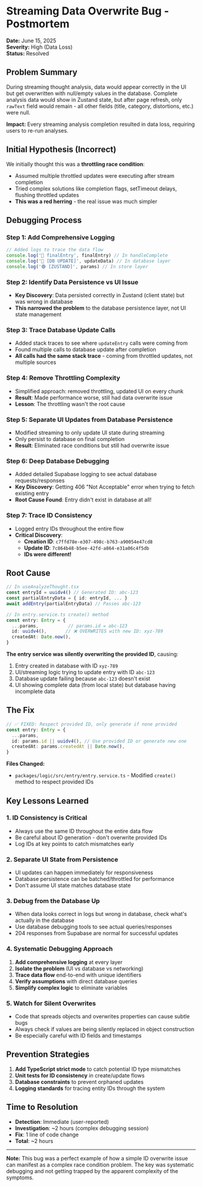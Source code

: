 # Streaming Data Overwrite Bug - Postmortem

**Date:** June 15, 2025  
**Severity:** High (Data Loss)  
**Status:** Resolved  

## **Problem Summary**
During streaming thought analysis, data would appear correctly in the UI but get overwritten with null/empty values in the database. Complete analysis data would show in Zustand state, but after page refresh, only `rawText` field would remain - all other fields (title, category, distortions, etc.) were null.

**Impact:** Every streaming analysis completion resulted in data loss, requiring users to re-run analyses.

## **Initial Hypothesis (Incorrect)**
We initially thought this was a **throttling race condition**:
- Assumed multiple throttled updates were executing after stream completion
- Tried complex solutions like completion flags, setTimeout delays, flushing throttled updates
- **This was a red herring** - the real issue was much simpler

## **Debugging Process**

### **Step 1: Add Comprehensive Logging**
```typescript
// Added logs to trace the data flow
console.log('🔴 finalEntry', finalEntry) // In handleComplete
console.log('🔵 [DB UPDATE]', updateData) // In database layer  
console.log('🟢 [ZUSTAND]', params) // In store layer
```

### **Step 2: Identify Data Persistence vs UI Issue**
- **Key Discovery**: Data persisted correctly in Zustand (client state) but was wrong in database
- **This narrowed the problem** to the database persistence layer, not UI state management

### **Step 3: Trace Database Update Calls**
- Added stack traces to see where `updateEntry` calls were coming from
- Found multiple calls to database update after completion
- **All calls had the same stack trace** - coming from throttled updates, not multiple sources

### **Step 4: Remove Throttling Complexity**
- Simplified approach: removed throttling, updated UI on every chunk
- **Result**: Made performance worse, still had data overwrite issue
- **Lesson**: The throttling wasn't the root cause

### **Step 5: Separate UI Updates from Database Persistence**
- Modified streaming to only update UI state during streaming
- Only persist to database on final completion
- **Result**: Eliminated race conditions but still had overwrite issue

### **Step 6: Deep Database Debugging**
- Added detailed Supabase logging to see actual database requests/responses
- **Key Discovery**: Getting 406 "Not Acceptable" error when trying to fetch existing entry
- **Root Cause Found**: Entry didn't exist in database at all!

### **Step 7: Trace ID Consistency**
- Logged entry IDs throughout the entire flow
- **Critical Discovery**: 
  - **Creation ID**: `c7ffd78e-e307-498c-b763-a90054e47cd8`
  - **Update ID**: `7c864b48-b5ee-42fd-a864-e31a06c4f5db`
  - **IDs were different!**

## **Root Cause**
```typescript
// In useAnalyzeThought.tsx
const entryId = uuidv4() // Generated ID: abc-123
const partialEntryData = { id: entryId, ... }
await addEntry(partialEntryData) // Passes abc-123

// In entry.service.ts create() method  
const entry: Entry = {
  ...params,           // params.id = abc-123
  id: uuidv4(),       // ❌ OVERWRITES with new ID: xyz-789  
  createdAt: Date.now(),
}
```

**The entry service was silently overwriting the provided ID**, causing:
1. Entry created in database with ID `xyz-789`
2. UI/streaming logic trying to update entry with ID `abc-123`  
3. Database update failing because `abc-123` doesn't exist
4. UI showing complete data (from local state) but database having incomplete data

## **The Fix**
```typescript
// ✅ FIXED: Respect provided ID, only generate if none provided
const entry: Entry = {
  ...params,
  id: params.id || uuidv4(), // Use provided ID or generate new one
  createdAt: params.createdAt || Date.now(),
}
```

**Files Changed:**
- `packages/logic/src/entry/entry.service.ts` - Modified `create()` method to respect provided IDs

## **Key Lessons Learned**

### **1. ID Consistency is Critical**
- Always use the same ID throughout the entire data flow
- Be careful about ID generation - don't overwrite provided IDs
- Log IDs at key points to catch mismatches early

### **2. Separate UI State from Persistence**
- UI updates can happen immediately for responsiveness  
- Database persistence can be batched/throttled for performance
- Don't assume UI state matches database state

### **3. Debug from the Database Up**
- When data looks correct in logs but wrong in database, check what's actually in the database
- Use database debugging tools to see actual queries/responses
- 204 responses from Supabase are normal for successful updates

### **4. Systematic Debugging Approach**
1. **Add comprehensive logging** at every layer
2. **Isolate the problem** (UI vs database vs networking)
3. **Trace data flow** end-to-end with unique identifiers
4. **Verify assumptions** with direct database queries
5. **Simplify complex logic** to eliminate variables

### **5. Watch for Silent Overwrites**
- Code that spreads objects and overwrites properties can cause subtle bugs
- Always check if values are being silently replaced in object construction
- Be especially careful with ID fields and timestamps

## **Prevention Strategies**
1. **Add TypeScript strict mode** to catch potential ID type mismatches
2. **Unit tests for ID consistency** in create/update flows
3. **Database constraints** to prevent orphaned updates
4. **Logging standards** for tracing entity IDs through the system

## **Time to Resolution**
- **Detection**: Immediate (user-reported)
- **Investigation**: ~2 hours (complex debugging session)
- **Fix**: 1 line of code change
- **Total**: ~2 hours

---

**Note:** This bug was a perfect example of how a simple ID overwrite issue can manifest as a complex race condition problem. The key was systematic debugging and not getting trapped by the apparent complexity of the symptoms.